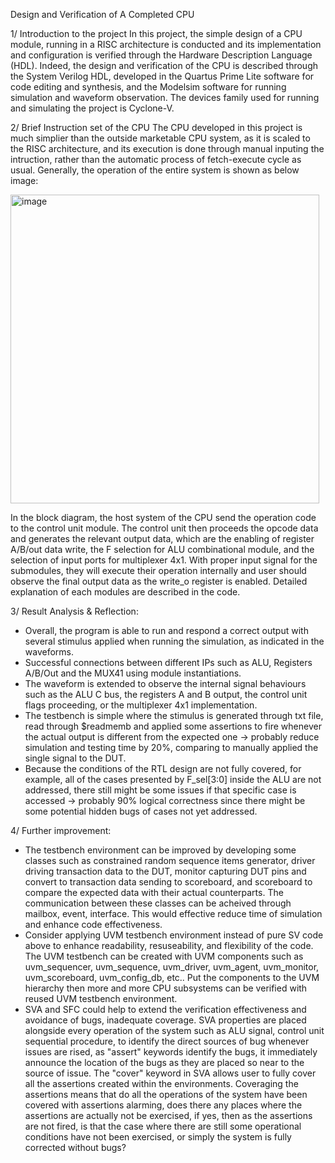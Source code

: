 Design and Verification of A Completed CPU

1/ Introduction to the project
In this project, the simple design of a CPU module, running in a RISC architecture is conducted and its implementation and configuration is verified through the Hardware Description Language (HDL). Indeed, the design and verification of the CPU is described through the System Verilog HDL, developed in the Quartus Prime Lite software for code editing and synthesis, and the Modelsim software for running simulation and waveform observation. The devices family used for running and simulating the project is Cyclone-V.

2/ Brief Instruction set of the CPU
The CPU developed in this project is much simplier than the outside marketable CPU system, as it is scaled to the RISC architecture, and its execution is done through manual inputing the intruction, rather than the automatic process of fetch-execute cycle as usual. Generally, the operation of the entire system is shown as below image:

<img width="494" alt="image" src="https://github.com/user-attachments/assets/e876489f-b44c-4aa7-92b1-9bff7ad90b83">

In the block diagram, the host system of the CPU send the operation code to the control unit module. The control unit then proceeds the opcode data and generates the relevant output data, which are the enabling of register A/B/out data write, the F selection for ALU combinational module, and the selection of input ports for multiplexer 4x1. With proper input signal for the submodules, they will execute their operation internally and user should observe the final output data as the write_o register is enabled. Detailed explanation of each modules are described in the code. 

3/ Result Analysis & Reflection:
- Overall, the program is able to run and respond a correct output with several stimulus applied when running the simulation, as indicated in the waveforms.
- Successful connections between different IPs such as ALU, Registers A/B/Out and the MUX41 using module instantiations.
- The waveform is extended to observe the internal signal behaviours such as the ALU C bus, the registers A and B output, the control unit flags proceeding, or the multiplexer 4x1 implementation.
- The testbench is simple where the stimulus is generated through txt file, read through $readmemb and applied some assertions to fire whenever the actual output is different from the expected one -> probably reduce simulation and testing time by 20%, comparing to manually applied the single signal to the DUT. 
- Because the conditions of the RTL design are not fully covered, for example, all of the cases presented by F_sel[3:0] inside the ALU are not addressed, there still might be some issues if that specific case is accessed -> probably 90% logical correctness since there might be some potential hidden bugs of cases not yet addressed.

4/ Further improvement:
- The testbench environment can be improved by developing some classes such as constrained random sequence items generator, driver driving transaction data to the DUT, monitor capturing DUT pins and convert to transaction data sending to scoreboard, and scoreboard to compare the expected data with their actual counterparts. The communication between these classes can be acheived through mailbox, event, interface. This would effective reduce time of simulation and enhance code effectiveness.
- Consider applying UVM testbench environment instead of pure SV code above to enhance readability, resuseability, and flexibility of the code. The UVM testbench can be created with UVM components such as uvm_sequencer, uvm_sequence, uvm_driver, uvm_agent, uvm_monitor, uvm_scoreboard, uvm_config_db, etc.. Put the components to the UVM hierarchy then more and more CPU subsystems can be verified with reused UVM testbench environment.
- SVA and SFC could help to extend the verification effectiveness and avoidance of bugs, inadequate coverage. SVA properties are placed alongside every operation of the system such as ALU signal, control unit sequential procedure, to identify the direct sources of bug whenever issues are rised, as "assert" keywords identify the bugs, it immediately announce the location of the bugs as they are placed so near to the source of issue. The "cover" keyword in SVA allows user to fully cover all the assertions created within the environments. Coveraging the assertions means that do all the operations of the system have been covered with assertions alarming, does there any places where the assertions are actually not be exercised, if yes, then as the assertions are not fired, is that the case where there are still some operational conditions have not been exercised, or simply the system is fully corrected without bugs?


